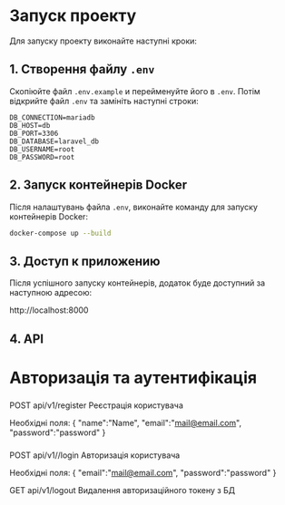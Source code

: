 # Запуск проекту

Для запуску проекту виконайте наступні кроки:

## 1. Створення файлу `.env`

Скопіюйте файл `.env.example` и перейменуйте його в `.env`. Потім відкрийте файл `.env` та замініть наступні строки:

```env
DB_CONNECTION=mariadb
DB_HOST=db
DB_PORT=3306
DB_DATABASE=laravel_db
DB_USERNAME=root
DB_PASSWORD=root
```

## 2. Запуск контейнерів Docker

Після налаштувань файла `.env`, виконайте команду для запуску контейнерів Docker:

```bash
docker-compose up --build
```

## 3. Доступ к приложению

Після успішного запуску контейнерів, додаток буде доступний за наступною адресою:

http://localhost:8000

## 4. API

# Авторизація та аутентифікація
###
 POST api/v1/register Реєстрація користувача
 
 Необхідні поля:
    {
    	"name":"Name",
    	"email":"mail@email.com",
    	"password":"password"
    }
###
 POST api/v1//login   Авторизація користувача
 
  Необхідні поля:
    {
    	"email":"mail@email.com",
    	"password":"password"
    }
    
 GET  api/v1/logout   Видалення авторизаційного токену з БД
